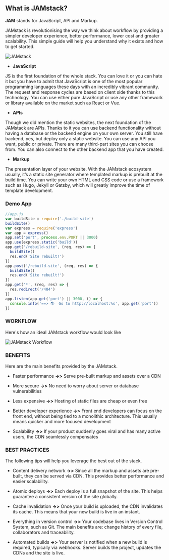 ## What is **JAMstack**?
  
  
**JAM** stands for JavaScript, API and Markup.

JAMstack is revolutionising the way we think about workflow by providing a simpler developer experience, better performance, lower cost and greater scalability.
This simple guide will help you understand why it exists and how to get started.


   ![JAMstack](https://cdn-media-1.freecodecamp.org/images/uHGkEXe8lXJsmj6cZNQmIW3bpsEzn0mU9Eun)


- **JavaScript**

JS is the first foundation of the whole stack. You can love it or you can hate it but you have to admit that JavaScript is one of the most popular programming languages these days with an incredibly vibrant community. The request and response cycles are based on client side thanks to this technology. You can use either pure JavaScript or use any other framework or library available on the market such as React or Vue.

- **APIs**

Though we did mention the static websites, the next foundation of the JAMstack are APIs. Thanks to it you can use backend functionality without having a database or the backend engine on your own server. You still have backend, yes,  but deploy only a static website. You can use any API you want, public or private. There are many third-part sites you can choose from. You can also connect to the other backend app that you have created.

- **Markup**

The presentation layer of your website. With the JAMstack ecosystem usually, it’s a static site generator where templated markup is prebuilt at the build time. You can write your own HTML and CSS code or use a framework such as Hugo, Jekyll or Gatsby, which will greatly improve the time of template development.



### Demo App


``` javascript
//app.js
var buildSite = require('./build-site')
buildSite()
var express = require('express')
var app = express()
app.set('port', process.env.PORT || 3000)
app.use(express.static('build'))
app.get('/rebuild-site', (req, res) => {
  buildSite()
  res.end('Site rebuilt!')
})
app.post('/rebuild-site', (req, res) => {
  buildSite()
  res.end('Site rebuilt!')
})
app.get('*', (req, res) => {
  res.redirect('/404')
})
app.listen(app.get('port') || 3000, () => {
  console.info('==> 🌎  Go to http://localhost:%s', app.get('port'))
})
```




### **WORKFLOW**

Here's how an ideal JAMstack workflow would look like

![JAMstack Workflow](https://miro.medium.com/max/900/1*iaJIWN-1jhRBTiVfmYYdlA.png)



### **BENEFITS**

Here are the main benefits provided by the JAMstack.

- Faster performance **->>** Serve pre-built markup and assets over a CDN

- More secure **->>** No need to worry about server or database vulnerabilities

- Less expensive **->>** Hosting of static files are cheap or even free

- Better developer experience **->>** Front end developers can focus on the front end, without being tied to a monolithic architecture. This usually means quicker and more focused development

- Scalability **->>** If your product suddenly goes viral and has many active users, the CDN seamlessly compensates



### **BEST PRACTICES**

The following tips will help you leverage the best out of the stack.

- Content delivery network **->>** Since all the markup and assets are pre-built, they can be served via CDN. This provides better performance and easier scalability.

- Atomic deploys **->>** Each deploy is a full snapshot of the site. This helps guarantee a consistent version of the site globally.

- Cache invalidation **->>** Once your build is uploaded, the CDN invalidates its cache. This means that your new build is live in an instant.

- Everything in version control **->>** Your codebase lives in Version Control System, such as Git. The main benefits are: change history of every file, collaborators and traceability.

- Automated builds **->>** Your server is notified when a new build is required, typically via webhooks. Server builds the project, updates the CDNs and the site is live.
